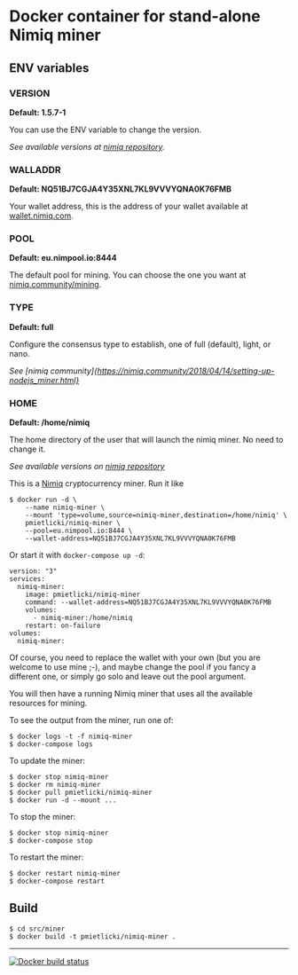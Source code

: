 # Docker container for stand-alone Nimiq miner

## ENV variables
### VERSION
**Default: 1.5.7-1**

You can use the ENV variable to change the version. 

*See available versions at [nimiq repository](https://repo.nimiq.com/deb/pool/stable/main/n/nimiq/).*

### WALLADDR
**Default: NQ51BJ7CGJA4Y35XNL7KL9VVVYQNA0K76FMB**

Your wallet address, this is the address of your wallet available at [wallet.nimiq.com](https://wallet.nimiq.com/).

### POOL
**Default: eu.nimpool.io:8444**

The default pool for mining. You can choose the one you want at [nimiq.community/mining](https://nimiq.community/mining.html).

### TYPE
**Default: full**

Configure the consensus type to establish, one of full (default), light, or nano.

*See [nimiq community]{https://nimiq.community/2018/04/14/setting-up-nodejs_miner.html}*

### HOME
**Default: /home/nimiq**

The home directory of the user that will launch the nimiq miner. No need to change it.

*See available versions on [nimiq repository](https://repo.nimiq.com/deb/pool/stable/main/n/nimiq/)*

This is a [Nimiq](https://nimiq.com) cryptocurrency miner.  Run it like

    $ docker run -d \
        --name nimiq-miner \
        --mount 'type=volume,source=nimiq-miner,destination=/home/nimiq' \
        pmietlicki/nimiq-miner \
        --pool=eu.nimpool.io:8444 \
        --wallet-address=NQ51BJ7CGJA4Y35XNL7KL9VVVYQNA0K76FMB

Or start it with `docker-compose up -d`:

    version: "3"
    services:
      nimiq-miner:
        image: pmietlicki/nimiq-miner
        command: --wallet-address=NQ51BJ7CGJA4Y35XNL7KL9VVVYQNA0K76FMB
        volumes:
          - nimiq-miner:/home/nimiq
        restart: on-failure
    volumes:
      nimiq-miner:

Of course, you need to replace the wallet with your own (but you are welcome to use mine ;-), and maybe change the pool if you fancy a different one, or simply go solo and leave out the pool argument.

You will then have a running Nimiq miner that uses all the available resources for mining.

To see the output from the miner, run one of:

    $ docker logs -t -f nimiq-miner
    $ docker-compose logs

To update the miner:

    $ docker stop nimiq-miner
    $ docker rm nimiq-miner
    $ docker pull pmietlicki/nimiq-miner
    $ docker run -d --mount ...

To stop the miner:

    $ docker stop nimiq-miner
    $ docker-compose stop

To restart the miner:

    $ docker restart nimiq-miner
    $ docker-compose restart

## Build

    $ cd src/miner
    $ docker build -t pmietlicki/nimiq-miner .

----

[![Docker build status](https://img.shields.io/docker/build/pmietlicki/nimiq-miner.svg)](https://hub.docker.com/r/pmietlicki/nimiq-miner/builds/)
